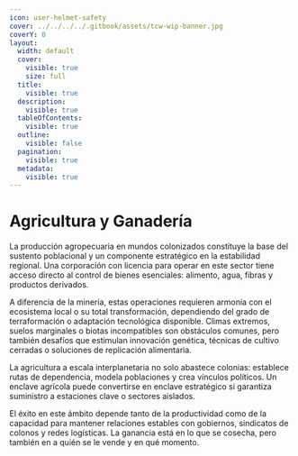 ```yaml
---
icon: user-helmet-safety
cover: ../../../../.gitbook/assets/tcw-wip-banner.jpg
coverY: 0
layout:
  width: default
  cover:
    visible: true
    size: full
  title:
    visible: true
  description:
    visible: true
  tableOfContents:
    visible: true
  outline:
    visible: false
  pagination:
    visible: true
  metadata:
    visible: true
---
```


# Agricultura y Ganadería

La producción agropecuaria en mundos colonizados constituye la base del sustento poblacional y un componente estratégico en la estabilidad regional. Una corporación con licencia para operar en este sector tiene acceso directo al control de bienes esenciales: alimento, agua, fibras y productos derivados.

A diferencia de la minería, estas operaciones requieren armonía con el ecosistema local o su total transformación, dependiendo del grado de terraformación o adaptación tecnológica disponible. Climas extremos, suelos marginales o biotas incompatibles son obstáculos comunes, pero también desafíos que estimulan innovación genética, técnicas de cultivo cerradas o soluciones de replicación alimentaria.

La agricultura a escala interplanetaria no solo abastece colonias: establece rutas de dependencia, modela poblaciones y crea vínculos políticos. Un enclave agrícola puede convertirse en enclave estratégico si garantiza suministro a estaciones clave o sectores aislados.

El éxito en este ámbito depende tanto de la productividad como de la capacidad para mantener relaciones estables con gobiernos, sindicatos de colonos y redes logísticas. La ganancia está en lo que se cosecha, pero también en a quién se le vende y en qué momento.
